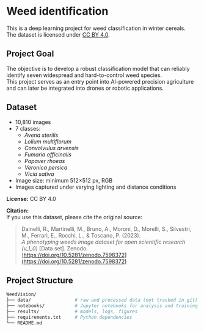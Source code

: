 # Weed identification

This is a deep learning project for weed classification in winter cereals.  
The dataset is licensed under [CC BY 4.0](https://creativecommons.org/licenses/by/4.0/).

## Project Goal
The objective is to develop a robust classification model that can reliably identify seven widespread and hard-to-control weed species.  
This project serves as an entry point into AI-powered precision agriculture and can later be integrated into drones or robotic applications.

## Dataset
- 10,810 images
- 7 classes:  
  - *Avena sterilis*  
  - *Lolium multiflorum*  
  - *Convolvulus arvensis*  
  - *Fumaria officinalis*  
  - *Papaver rhoeas*  
  - *Veronica persica*  
  - *Vicia sativa*  
- Image size: minimum 512×512 px, RGB  
- Images captured under varying lighting and distance conditions  

**License:** CC BY 4.0  

**Citation:**  
If you use this dataset, please cite the original source:

> Dainelli, R., Martinelli, M., Bruno, A., Moroni, D., Morelli, S., Silvestri, M., Ferrari, E., Rocchi, L., & Toscano, P. (2023).  
> *A phenotyping weeds image dataset for open scientific research (v_1_0)* [Data set]. Zenodo.  
> [https://doi.org/10.5281/zenodo.7598372](https://doi.org/10.5281/zenodo.7598372)

## Project Structure
```bash
WeedVision/
├── data/                # raw and processed data (not tracked in git)
├── notebooks/           # Jupyter notebooks for analysis and training
├── results/             # models, logs, figures
├── requirements.txt     # Python dependencies
└── README.md
